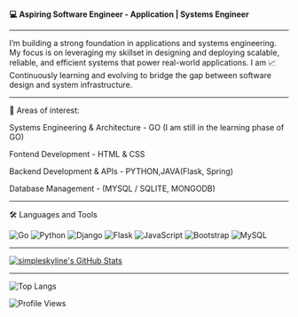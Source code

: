 **💻 Aspiring Software Engineer - Application | Systems Engineer**

---

I’m building a strong foundation in applications and systems engineering.
My focus is on leveraging my skillset in designing and deploying scalable, reliable, and efficient systems that power real-world applications.
I am 📈 Continuously learning and evolving to bridge the gap between software design and system infrastructure.

---

🔧 Areas of interest:

Systems Engineering & Architecture - GO (I am still in the learning phase of GO)

Fontend Development - HTML & CSS

Backend Development & APIs - PYTHON,JAVA(Flask, Spring)

Database Management - (MYSQL / SQLITE, MONGODB)

---

🛠️ Languages and Tools

![Go](https://img.shields.io/badge/Go-00ADD8?style=for-the-badge&logo=go&logoColor=white)
![Python](https://img.shields.io/badge/Python-3776AB?style=for-the-badge&logo=python&logoColor=white)
![Django](https://img.shields.io/badge/Django-092E20?style=for-the-badge&logo=django&logoColor=white)
![Flask](https://img.shields.io/badge/Flask-000000?style=for-the-badge&logo=flask&logoColor=white)
![JavaScript](https://img.shields.io/badge/JavaScript-F7DF1E?style=for-the-badge&logo=javascript&logoColor=black)
![Bootstrap](https://img.shields.io/badge/Bootstrap-7952B3?style=for-the-badge&logo=bootstrap&logoColor=white)
<img src="https://img.shields.io/badge/MySQL-4479A1?style=for-the-badge&logo=mysql&logoColor=white" alt="MySQL">

---

[![simpleskyline's GitHub Stats](https://github-readme-stats.vercel.app/api?username=simpleskyline&show_icons=true&theme=radical)](https://github.com/simpleskyline/github-readme-stats)

---

![Top Langs](https://github-readme-stats.vercel.app/api/top-langs/?username=Simpleskyline&layout=compact&theme=tokyonight)

![Profile Views](https://komarev.com/ghpvc/?username=skyline&color=blue)


